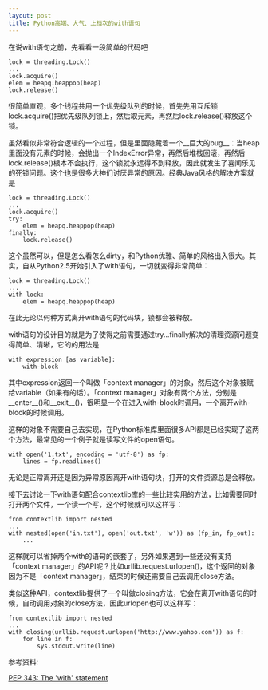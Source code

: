 ```yaml
--- 
layout: post
title: Python高端、大气、上档次的with语句
---
```


在说with语句之前，先看看一段简单的代码吧

    lock = threading.Lock()
    ...
    lock.acquire()
    elem = heapq.heappop(heap)
    lock.release()

很简单直观，多个线程共用一个优先级队列的时候，首先先用互斥锁lock.acquire()把优先级队列锁上，然后取元素，再然后lock.release()释放这个锁。

虽然看似非常符合逻辑的一个过程，但是里面隐藏着一个__巨大的bug__：当heap里面没有元素的时候，会抛出一个IndexError异常，再然后堆栈回滚，再然后lock.release()根本不会执行，这个锁就永远得不到释放，因此就发生了喜闻乐见的死锁问题。这个也是很多大神们讨厌异常的原因。经典Java风格的解决方案就是

    lock = threading.Lock()
    ...
    lock.acquire()
    try:
        elem = heapq.heappop(heap)
    finally:
        lock.release()

这个虽然可以，但是怎么看怎么dirty，和Python优雅、简单的风格出入很大。其实，自从Python2.5开始引入了with语句，一切就变得非常简单：

    lock = threading.Lock()
    ...
    with lock:
        elem = heapq.heappop(heap)

在此无论以何种方式离开with语句的代码块，锁都会被释放。

with语句的设计目的就是为了使得之前需要通过try...finally解决的清理资源问题变得简单、清晰，它的的用法是

    with expression [as variable]:
        with-block

其中expression返回一个叫做「context manager」的对象，然后这个对象被赋给variable（如果有的话）。「context manager」对象有两个方法，分别是\_\_enter\_\_()和\_\_exit\_\_()，很明显一个在进入with-block时调用，一个离开with-block的时候调用。

这样的对象不需要自己去实现，在Python标准库里面很多API都是已经实现了这两个方法，最常见的一个例子就是读写文件的open语句。

    with open('1.txt', encoding = 'utf-8') as fp:
        lines = fp.readlines()

无论是正常离开还是因为异常原因离开with语句块，打开的文件资源总是会释放。

接下去讨论一下with语句配合contextlib库的一些比较实用的方法，比如需要同时打开两个文件，一个读一个写，这个时候就可以这样写：

    from contextlib import nested
    ...
    with nested(open('in.txt'), open('out.txt', 'w')) as (fp_in, fp_out):
        ...

这样就可以省掉两个with的语句的嵌套了，另外如果遇到一些还没有支持「context manager」的API呢？比如urllib.request.urlopen()，这个返回的对象因为不是「context manager」，结束的时候还需要自己去调用close方法。

类似这种API，contextlib提供了一个叫做closing方法，它会在离开with语句的时候，自动调用对象的close方法，因此urlopen也可以这样写：
    
    from contextlib import nested
    ...
    with closing(urllib.request.urlopen('http://www.yahoo.com')) as f:
        for line in f:
            sys.stdout.write(line)

参考资料:

[PEP 343: The 'with' statement](http://docs.python.org/release/2.5/whatsnew/pep-343.html)